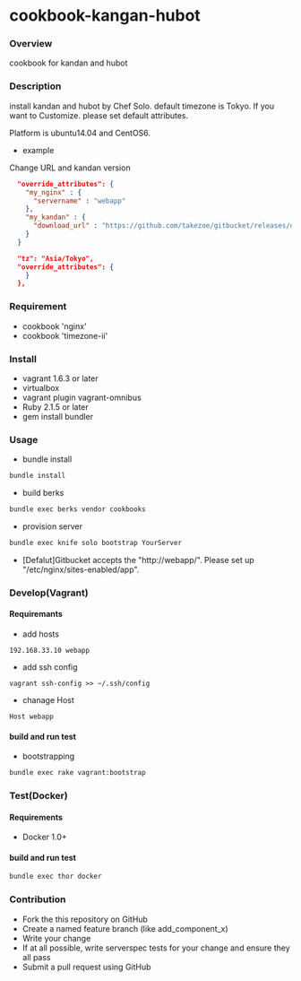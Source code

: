 cookbook-kangan-hubot
==================

### Overview

cookbook for kandan and hubot

### Description

install kandan and hubot by Chef Solo.
default timezone is Tokyo.
If you want to Customize. please set default attributes.

Platform is ubuntu14.04 and CentOS6.

* example

Change URL and kandan version

```roles/web.json
  "override_attributes": {
    "my_nginx" : {
      "servername" : "webapp"
    },
    "my_kandan" : {
      "download_url" : "https://github.com/takezoe/gitbucket/releases/download/2.7/gitbucket.war"
    }
  }
```

```roles/base.json
  "tz": "Asia/Tokyo",
  "override_attributes": {
    }
  },
```

### Requirement

* cookbook 'nginx'
* cookbook 'timezone-ii'

### Install

* vagrant 1.6.3 or later
* virtualbox
* vagrant plugin vagrant-omnibus
* Ruby 2.1.5 or later
* gem install bundler

### Usage

* bundle install

```bash
bundle install
```

* build berks

```bash
bundle exec berks vendor cookbooks
```

* provision server

```bash
bundle exec knife solo bootstrap YourServer
```

* [Defalut]Gitbucket accepts the "http://webapp/". Please set up "/etc/nginx/sites-enabled/app".

### Develop(Vagrant)

#### Requiremants

* add hosts

```hosts
192.168.33.10 webapp
```

* add ssh config

```config
vagrant ssh-config >> ~/.ssh/config
```

* chanage Host

```~/.ssh/config
Host webapp
```

#### build and run test

* bootstrapping

```bash
bundle exec rake vagrant:bootstrap
```

### Test(Docker)

#### Requirements

* Docker 1.0+

#### build and run test

```bash
bundle exec thor docker
```

### Contribution
- Fork the this repository on GitHub
- Create a named feature branch (like add_component_x)
- Write your change
- If at all possible, write serverspec tests for your change and ensure they all pass
- Submit a pull request using GitHub
